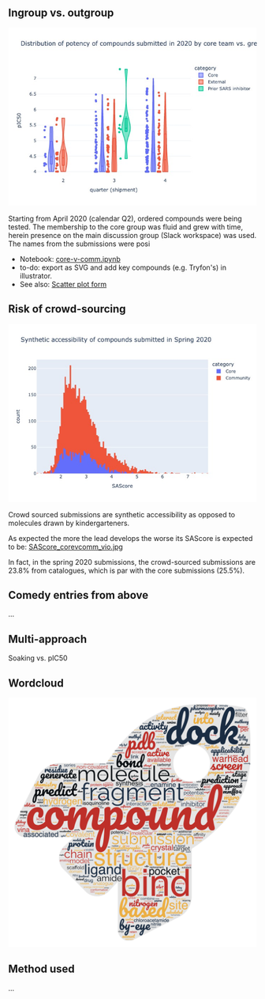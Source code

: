 ## Ingroup vs. outgroup

![images/core-v-comm_vio2020.jpg](images/core-v-comm_vio2020.jpg)

Starting from April 2020 (calendar Q2), ordered compounds were being tested.
The membership to the core group was fluid and grew with time, 
herein presence on the main discussion group (Slack workspace) was used.
The names from the submissions were posi

* Notebook: [core-v-comm.ipynb](core-v-comm.ipynb)
* to-do: export as SVG and add key compounds (e.g. Tryfon's) in illustrator.
* See also:  [Scatter plot form](images/core-v-comm_distro.jpg)


## Risk of crowd-sourcing

![images/SAScore_corevcomm_histo.jpg](images/SAScore_corevcomm_histo.jpg)

Crowd sourced submissions are synthetic accessibility as opposed to molecules drawn by kindergarteners.

As expected the more the lead develops the worse its SAScore is expected to be: [SAScore_corevcomm_vio.jpg](images/SAScore_corevcomm_vio.jpg)

In fact, in the spring 2020 submissions, the crowd-sourced submissions are 23.8% from catalogues, which is par with the core submissions (25.5%).

## Comedy entries from above

...

## Multi-approach

Soaking vs. pIC50

## Wordcloud

![wordcloud.jpg](images/wordcloud.jpg)

## Method used

...
